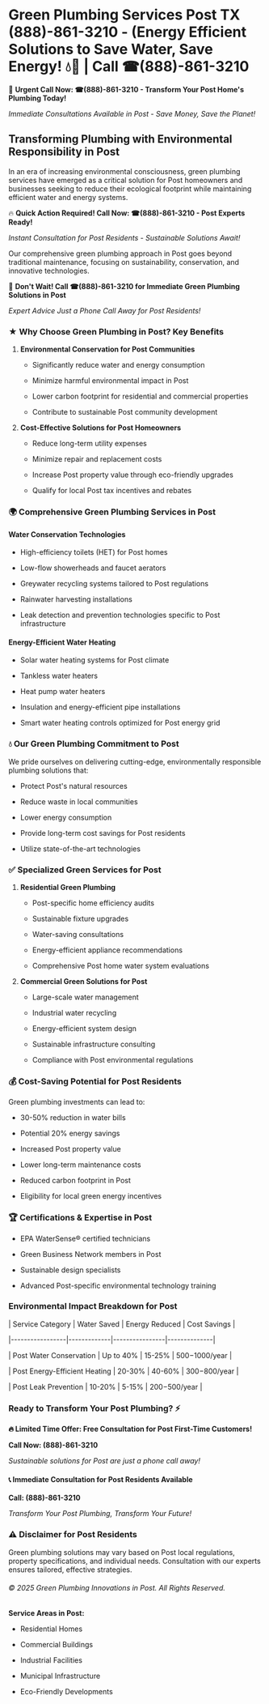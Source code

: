 # Green Plumbing Services Post TX (888)-861-3210 - (Energy Efficient Solutions to Save Water, Save Energy! 💧🌿 | Call ☎(888)-861-3210

🚨 **Urgent Call Now: ☎(888)-861-3210 - Transform Your Post Home's Plumbing Today!**
*Immediate Consultations Available in Post - Save Money, Save the Planet!*

## Transforming Plumbing with Environmental Responsibility in Post

In an era of increasing environmental consciousness, green plumbing services have emerged as a critical solution for Post homeowners and businesses seeking to reduce their ecological footprint while maintaining efficient water and energy systems. 

🔥 **Quick Action Required! Call Now: ☎(888)-861-3210 - Post Experts Ready!**
*Instant Consultation for Post Residents - Sustainable Solutions Await!*

Our comprehensive green plumbing approach in Post goes beyond traditional maintenance, focusing on sustainability, conservation, and innovative technologies.

🚨 **Don't Wait! Call ☎(888)-861-3210 for Immediate Green Plumbing Solutions in Post**
*Expert Advice Just a Phone Call Away for Post Residents!*

### ★ Why Choose Green Plumbing in Post? Key Benefits

1. **Environmental Conservation for Post Communities** 
   - Significantly reduce water and energy consumption
   - Minimize harmful environmental impact in Post
   - Lower carbon footprint for residential and commercial properties
   - Contribute to sustainable Post community development

2. **Cost-Effective Solutions for Post Homeowners** 
   - Reduce long-term utility expenses
   - Minimize repair and replacement costs
   - Increase Post property value through eco-friendly upgrades
   - Qualify for local Post tax incentives and rebates

### 🌍 Comprehensive Green Plumbing Services in Post

#### Water Conservation Technologies
- High-efficiency toilets (HET) for Post homes
- Low-flow showerheads and faucet aerators
- Greywater recycling systems tailored to Post regulations
- Rainwater harvesting installations
- Leak detection and prevention technologies specific to Post infrastructure

#### Energy-Efficient Water Heating
- Solar water heating systems for Post climate
- Tankless water heaters
- Heat pump water heaters
- Insulation and energy-efficient pipe installations
- Smart water heating controls optimized for Post energy grid

### 💧 Our Green Plumbing Commitment to Post

We pride ourselves on delivering cutting-edge, environmentally responsible plumbing solutions that:
- Protect Post's natural resources
- Reduce waste in local communities
- Lower energy consumption
- Provide long-term cost savings for Post residents
- Utilize state-of-the-art technologies

### ✅ Specialized Green Services for Post

1. **Residential Green Plumbing**
   - Post-specific home efficiency audits
   - Sustainable fixture upgrades
   - Water-saving consultations
   - Energy-efficient appliance recommendations
   - Comprehensive Post home water system evaluations

2. **Commercial Green Solutions for Post**
   - Large-scale water management
   - Industrial water recycling
   - Energy-efficient system design
   - Sustainable infrastructure consulting
   - Compliance with Post environmental regulations

### 💰 Cost-Saving Potential for Post Residents

Green plumbing investments can lead to:
- 30-50% reduction in water bills
- Potential 20% energy savings
- Increased Post property value
- Lower long-term maintenance costs
- Reduced carbon footprint in Post
- Eligibility for local green energy incentives

### 🏆 Certifications & Expertise in Post

- EPA WaterSense® certified technicians
- Green Business Network members in Post
- Sustainable design specialists
- Advanced Post-specific environmental technology training

### Environmental Impact Breakdown for Post

| Service Category | Water Saved | Energy Reduced | Cost Savings |
|-----------------|-------------|----------------|--------------|
| Post Water Conservation | Up to 40% | 15-25% | $500-$1000/year |
| Post Energy-Efficient Heating | 20-30% | 40-60% | $300-$800/year |
| Post Leak Prevention | 10-20% | 5-15% | $200-$500/year |

### Ready to Transform Your Post Plumbing? ⚡

**🔥 Limited Time Offer: Free Consultation for Post First-Time Customers!**

**Call Now: (888)-861-3210**
*Sustainable solutions for Post are just a phone call away!*

#### 📞 Immediate Consultation for Post Residents Available

**Call: (888)-861-3210**
*Transform Your Post Plumbing, Transform Your Future!*

### ⚠️ Disclaimer for Post Residents

Green plumbing solutions may vary based on Post local regulations, property specifications, and individual needs. Consultation with our experts ensures tailored, effective strategies.

###### © 2025 Green Plumbing Innovations in Post. All Rights Reserved.

**Service Areas in Post:** 
- Residential Homes
- Commercial Buildings
- Industrial Facilities
- Municipal Infrastructure
- Eco-Friendly Developments